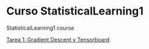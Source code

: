 # Curso StatisticalLearning1
StatisticalLearning1 course

<a href="https://github.com/HectorMendia/CienciaDatosPython/blob/master/Tarea1_GradientDecent.ipynb">Tarea 1: Gradient Descent y Tensorboard </a>


